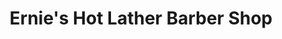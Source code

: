 ---
title: "Ernie's Hot Lather Barber Shop"
url: /dunwoody/ernies-hot-lather-barber-shop/
shop: Friseur
---